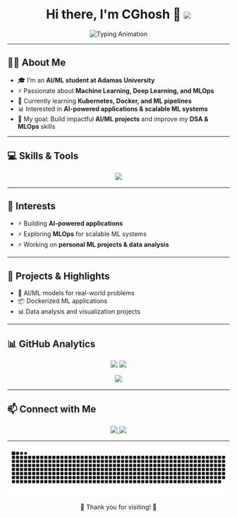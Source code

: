 <h1 align="center">
  Hi there, I'm CGhosh 👋  
  <img src="https://media.giphy.com/media/hvRJCLFzcasrR4ia7z/giphy.gif" width="35"/>
</h1>

<p align="center">
  <img src="https://readme-typing-svg.demolab.com?font=Fira+Code&size=22&duration=4000&pause=1000&color=00C2FF&center=true&vCenter=true&width=435&lines=AI+%26+ML+Student;MLOps+Learner;Exploring+Cloud+%26+DevOps;Always+Learning+New+Things" alt="Typing Animation">
</p>

---

## 👨‍💻 About Me  

- 🎓 I’m an **AI/ML student at Adamas University**  
- ⚡ Passionate about **Machine Learning, Deep Learning, and MLOps**  
- 🚀 Currently learning **Kubernetes, Docker, and ML pipelines**  
- 📊 Interested in **AI-powered applications & scalable ML systems**  
- 🎯 My goal: Build impactful **AI/ML projects** and improve my **DSA & MLOps** skills  

---

## 💻 Skills & Tools  

<p align="center">
  <img src="https://skillicons.dev/icons?i=python,cpp,docker,kubernetes,flask,git,github,pytorch,tensorflow,mysql" />
</p>

---

## 🚀 Interests  

- ⚡ Building **AI-powered applications**  
- ⚡ Exploring **MLOps** for scalable ML systems  
- ⚡ Working on **personal ML projects & data analysis**  

---

## 📂 Projects & Highlights  

- 🤖 AI/ML models for real-world problems  
- 📦 Dockerized ML applications  
- 📊 Data analysis and visualization projects  

---

## 📊 GitHub Analytics  

<p align="center">
  <img src="https://github-readme-stats.vercel.app/api?username=CGhosh81&show_icons=true&theme=tokyonight&count_private=true&include_all_commits=true&hide_border=true" height="165"/>
  <img src="https://github-readme-streak-stats.herokuapp.com/?user=CGhosh81&theme=tokyonight&hide_border=true&date_format=j%20M%5B%20Y%5D" height="165"/>
</p>

<p align="center">
  <img src="https://github-readme-stats.vercel.app/api/top-langs/?username=CGhosh81&layout=compact&theme=tokyonight&hide_border=true" height="165"/>
</p>

---

## 📫 Connect with Me  

<p align="center">
  <a href="https://github.com/CGhosh81">
    <img src="https://img.shields.io/badge/GitHub-000?style=for-the-badge&logo=github&logoColor=white"/>
  </a>
  <a href="https://www.linkedin.com/in/chayan-ghosh07/">
    <img src="https://img.shields.io/badge/LinkedIn-0077b5?style=for-the-badge&logo=linkedin&logoColor=white"/>
  </a>
</p>

---

<p align="center">
  <img src="https://github.com/Platane/snk/raw/output/github-contribution-grid-snake.svg" alt="snake animation"/>
</p>

<p align="center">
  🌟 Thank you for visiting! 🌟
</p>
